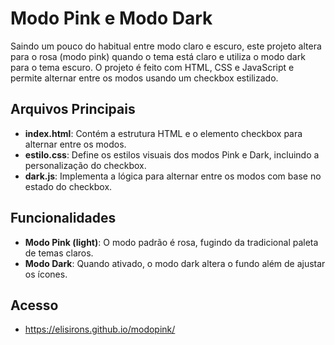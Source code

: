 
# Modo Pink e Modo Dark

Saindo um pouco do habitual entre modo claro e escuro, este projeto altera para o rosa (modo pink) quando o tema está claro e utiliza o modo dark para o tema escuro. O projeto é feito com HTML, CSS e JavaScript e permite alternar entre os modos usando um checkbox estilizado.

## Arquivos Principais

- **index.html**: Contém a estrutura HTML e o elemento checkbox para alternar entre os modos.
- **estilo.css**: Define os estilos visuais dos modos Pink e Dark, incluindo a personalização do checkbox.
- **dark.js**: Implementa a lógica para alternar entre os modos com base no estado do checkbox.

## Funcionalidades

- **Modo Pink (light)**: O modo padrão é rosa, fugindo da tradicional paleta de temas claros.
- **Modo Dark**: Quando ativado, o modo dark altera o fundo além de ajustar os ícones.

## Acesso
-  https://elisirons.github.io/modopink/

